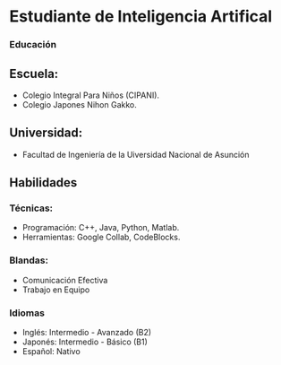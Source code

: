 # Estudiante de Inteligencia Artifical


### Educación
## Escuela:
- Colegio Integral Para Niños (CIPANI).
- Colegio Japones Nihon Gakko.

## Universidad:
- Facultad de Ingeniería de la Uiversidad Nacional de Asunción

## Habilidades
### Técnicas:
- Programación: C++, Java, Python, Matlab.
- Herramientas: Google Collab, CodeBlocks.
### Blandas:
- Comunicación Efectiva
- Trabajo en Equipo

### Idiomas
- Inglés: Intermedio - Avanzado (B2)
- Japonés: Intermedio - Básico (B1) 
- Español: Nativo
